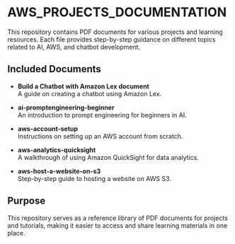 # AWS_PROJECTS_DOCUMENTATION

This repository contains PDF documents for various projects and learning resources. Each file provides step-by-step guidance on different topics related to AI, AWS, and chatbot development.  

## Included Documents  

- **Build a Chatbot with Amazon Lex document**  
  A guide on creating a chatbot using Amazon Lex.  

- **ai-promptengineering-beginner**  
  An introduction to prompt engineering for beginners in AI.  

- **aws-account-setup**  
  Instructions on setting up an AWS account from scratch.  

- **aws-analytics-quicksight**  
  A walkthrough of using Amazon QuickSight for data analytics.  

- **aws-host-a-website-on-s3**  
  Step-by-step guide to hosting a website on AWS S3.  

## Purpose  

This repository serves as a reference library of PDF documents for projects and tutorials, making it easier to access and share learning materials in one place.  
